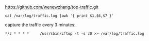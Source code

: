 https://github.com/wenewzhang/top-traffic.git
```
cat /var/log/traffic.log |awk '{ print $1,$6,$7 }'
```

capture the traffic every 3 minutes:
```
*/3 * * * *     /usr/sbin/iftop -t -s 30 >> /var/log/traffic.log
```
